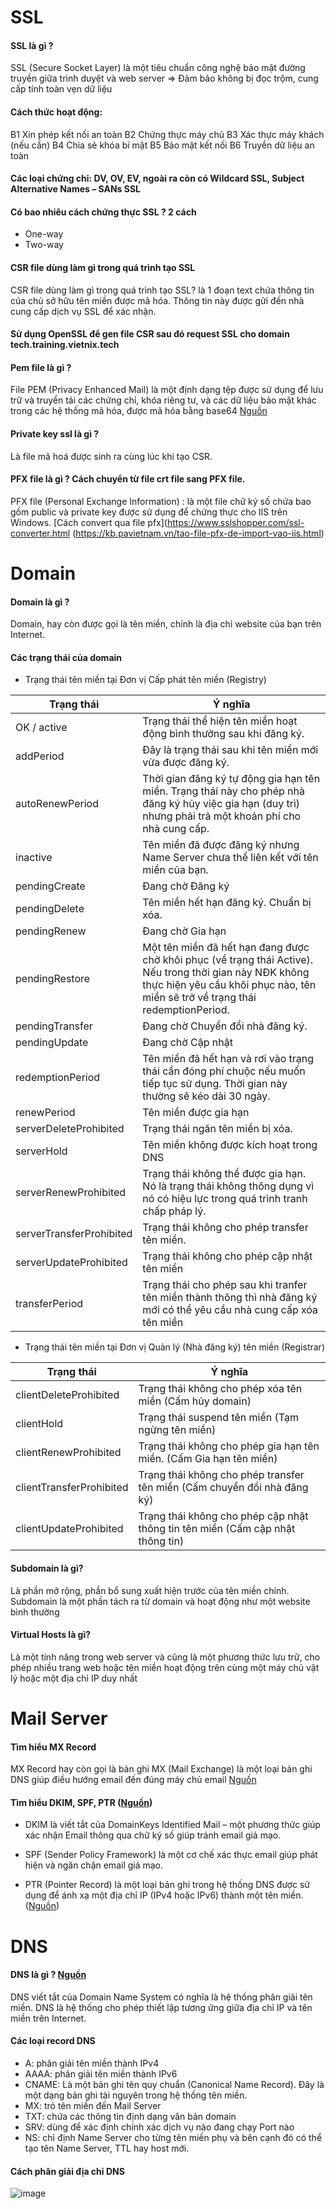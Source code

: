 
# SSL

#### SSL là gì ?

SSL (Secure Socket Layer) là một tiêu chuẩn công nghệ bảo mật đường truyền giữa trình duyệt và web server
=> Đảm bảo không bị đọc trộm, cung cấp tính toàn vẹn dữ liệu

#### Cách thức hoạt động:

  B1 Xin phép kết nối an toàn
  B2 Chứng thực máy chủ
  B3 Xác thực máy khách (nếu cần)
  B4 Chia sẻ khóa bí mật
  B5 Bảo mật kết nối
  B6 Truyền dữ liệu an toàn
 
#### Các loại chứng chỉ: DV, OV, EV, ngoài ra còn có Wildcard SSL, Subject Alternative Names – SANs SSL

#### Có bao nhiêu cách chứng thực SSL ? 2 cách

 - One-way
 - Two-way

#### CSR file dùng làm gì trong quá trình tạo SSL

CSR file dùng làm gì trong quá trình tạo SSL? là 1 đoạn text chứa thông tin của chủ sở hữu tên miền được mã hóa. Thông tin này được gửi đến nhà cung cấp dịch vụ SSL để xác nhận.

#### Sử dụng OpenSSL để gen file CSR sau đó request SSL cho domain tech.training.vietnix.tech

#### Pem file là gì ?

File PEM (Privacy Enhanced Mail) là một định dạng tệp được sử dụng để lưu trữ và truyền tải các chứng chỉ, khóa riêng tư, và các dữ liệu bảo mật khác trong các hệ thống mã hóa, được mã hóa bằng base64
[Nguồn](https://tenten.vn/tin-tuc/file-pem-la-gi/)

#### Private key ssl là gì ?

Là file mã hoá được sinh ra cùng lúc khi tạo CSR.

#### PFX file là gì ? Cách chuyển từ file crt file sang PFX file.

PFX file (Personal Exchange Information) : là một file chữ ký số chứa bao gồm public và private key được sử dụng để chứng thực cho IIS trên Windows. 
[Cách convert qua file pfx](https://www.sslshopper.com/ssl-converter.html
(https://kb.pavietnam.vn/tao-file-pfx-de-import-vao-iis.html)

# Domain

#### Domain là gì ?

Domain, hay còn được gọi là tên miền, chính là địa chỉ website của bạn trên Internet.

#### Các trạng thái của domain

- Trạng thái tên miền tại Đơn vị Cấp phát tên miền (Registry)

| Trạng thái | Ý nghĩa |
|---|---|
| OK / active	| Trạng thái thể hiện tên miền hoạt động bình thường sau khi đăng ký. |
| addPeriod | Đây là trạng thái sau khi tên miền mới vừa được đăng ký. |
| autoRenewPeriod | Thời gian đăng ký tự động gia hạn tên miền. Trạng thái này cho phép nhà đăng ký hủy việc gia hạn (duy trì) nhưng phải trả một khoản phí cho nhà cung cấp. |
| inactive | Tên miền đã được đăng ký nhưng Name Server chưa thể liên kết với tên miền của bạn. |
| pendingCreate | Đang chờ Đăng ký |
| pendingDelete | Tên miền hết hạn đăng ký. Chuẩn bị xóa. |
| pendingRenew | Đang chờ Gia hạn |
| pendingRestore | Một tên miền đã hết hạn đang được chờ khôi phục (về trạng thái Active). Nếu trong thời gian này NĐK không thực hiện yêu cầu khôi phục nào, tên miền sẽ trở về trạng thái redemptionPeriod. |
| pendingTransfer | Đang chờ Chuyển đổi nhà đăng ký. |
| pendingUpdate | Đang chờ Cập nhật |
| redemptionPeriod | Tên miền đã hết hạn và rơi vào trạng thái cần đóng phí chuộc nếu muốn tiếp tục sử dụng. Thời gian này thường sẽ kéo dài 30 ngày. |
| renewPeriod | Tên miền được gia hạn |
| serverDeleteProhibited |	Trạng thái ngăn tên miền bị xóa. |
| serverHold | Tên miền không được kích hoạt trong DNS |
| serverRenewProhibited |	Trạng thái không thể được gia hạn. Nó là trạng thái không thông dụng vì nó có hiệu lực trong quá trình tranh chấp pháp lý. |
| serverTransferProhibited |	Trạng thái không cho phép transfer tên miền. |
| serverUpdateProhibited |	Trạng thái không cho phép cập nhật tên miền |
| transferPeriod | Trạng thái cho phép sau khi tranfer tên miền thành thông thì nhà đăng ký mới có thể yêu cầu nhà cung cấp xóa tên miền |


- Trạng thái tên miền tại Đơn vị Quản lý (Nhà đăng ký) tên miền (Registrar)

| Trạng thái |	Ý nghĩa |
|---|---|
| clientDeleteProhibited |	Trạng thái không cho phép xóa tên miền (Cấm hủy domain) |
| clientHold |	Trạng thái suspend tên miền (Tạm ngừng tên miền) |
| clientRenewProhibited |	Trạng thái không cho phép gia hạn tên miền. (Cấm Gia hạn tên miền) |
| clientTransferProhibited |	Trạng thái không cho phép transfer tên miền (Cấm chuyển đổi nhà đăng ký) |
| clientUpdateProhibited |	Trạng thái không cho phép cập nhật thông tin tên miền (Cấm cập nhật thông tin) |


#### Subdomain là gì?

Là phần mở rộng, phần bổ sung xuất hiện trước của tên miền chính. Subdomain là một phần tách ra từ domain và hoạt động như một website bình thường

#### Virtual Hosts là gì?

Là một tính năng trong web server và cũng là một phương thức lưu trữ, cho phép nhiều trang web hoặc tên miền hoạt động trên cùng một máy chủ vật lý hoặc một địa chỉ IP duy nhất

# Mail Server

#### Tìm hiểu MX Record

MX Record hay còn gọi là bản ghi MX (Mail Exchange) là một loại bản ghi DNS giúp điều hướng email đến đúng máy chủ email
[Nguồn](https://vinahost.vn/mx-record-la-gi/)

#### Tìm hiểu DKIM, SPF, PTR ([Nguồn](https://vietnix.vn/cau-hinh-dkim-va-spf/#spf-la-gi))

  - DKIM là viết tắt của DomainKeys Identified Mail – một phương thức giúp xác nhận Email thông qua chữ ký số giúp tránh email giả mạo.

  - SPF (Sender Policy Framework) là một cơ chế xác thực email giúp phát hiện và ngăn chặn email giả mạo.
 
  - PTR (Pointer Record) là một loại bản ghi trong hệ thống DNS được sử dụng để ánh xạ một địa chỉ IP (IPv4 hoặc IPv6) thành một tên miền. ([Nguồn](https://helpdesk.inet.vn/kien-thuc/ban-ghi-ptr-la-gi))


# DNS

#### DNS là gì ? [Nguồn](https://vietnix.vn/dns-la-gi/)

DNS viết tắt của Domain Name System có nghĩa là hệ thống phân giải tên miền. DNS là hệ thống cho phép thiết lập tương ứng giữa địa chỉ IP và tên miền trên Internet.

#### Các loại record DNS

   - A: phân giải tên miền thành IPv4
   - AAAA: phân giải tên miền thành IPv6
   - CNAME: Là một bản ghi tên quy chuẩn (Canonical Name Record). Đây là một dạng bản ghi tài nguyên trong hệ thống tên miền.
   - MX: trỏ tên miền đến Mail Server
   - TXT: chứa các thông tin định dạng văn bản domain
   - SRV: dùng để xác định chính xác dịch vụ nào đang chạy Port nào
   - NS: chỉ định Name Server cho từng tên miền phụ và bên cạnh đó có thể tạo tên Name Server, TTL hay host mới.

#### Cách phân giải địa chỉ DNS

![image](https://github.com/user-attachments/assets/112db941-bd11-47bd-8802-06e0b15aea97)
